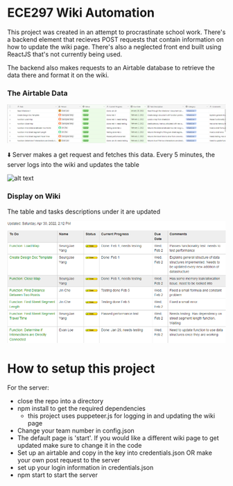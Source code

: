 # ECE297 Wiki Automation

This project was created in an attempt to procrastinate school work. There's a backend element that recieves POST requests that contain information on how to update the wiki page. There's also a neglected front end built using ReactJS that's not currently being used.

The backend also makes requests to an Airtable database to retrieve the data there and format it on the wiki.


### The Airtable Data
![alt text](https://github.com/evan-loe/ece297-wiki-automation/blob/main/images/airtable.png?raw=true)

⬇️ Server makes a get request and fetches this data. Every 5 minutes, the server logs into the wiki and updates the table

![alt text](https://github.com/evan-loe/ece297-wiki-automation/blob/main/images/updatedemo.gif?raw=true)


### Display on Wiki

The table and tasks descriptions under it are updated

![alt text](https://github.com/evan-loe/ece297-wiki-automation/blob/main/images/wikitable.png?raw=true)


# How to setup this project

For the server:
- close the repo into a directory
- npm install to get the required dependencies
    - this project uses puppeteer.js for logging in and updating the wiki page
- Change your team number in config.json
- The default page is 'start'. If you would like a different wiki page to get updated make sure to change it in the code
- Set up an airtable and copy in the key into credentials.json OR make your own post request to the server
- set up your login information in credentials.json
- npm start to start the server
